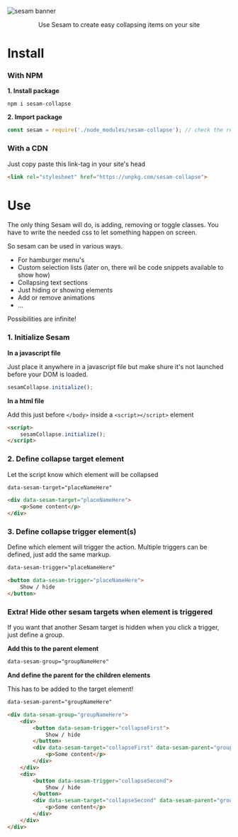 ![sesam banner](https://res.cloudinary.com/lennertderyck/image/upload/v1585256935/BANNER_SESAM_za3b6v.svg)
<p style="text-align: center;">Use Sesam to create easy collapsing items on your site</p>

# Install
### With NPM

**1. Install package**

```shell
npm i sesam-collapse
```

**2. Import package**

```javascript
const sesam = require('./node_modules/sesam-collapse'); // check the relative path to node_modules
```

### With a CDN

Just copy paste this link-tag in your site's head
```html
<link rel="stylesheet" href="https://unpkg.com/sesam-collapse">
```

# Use
The only thing Sesam will do, is adding, removing or toggle classes. You have to write the needed css to let something happen on screen.

So sesam can be used in various ways.
- For hamburger menu's
- Custom selection lists (later on, there wil be code snippets available to show how)
- Collapsing text sections
- Just hiding or showing elements
- Add or remove animations
- ...

Possibilities are infinite!

### **1. Initialize Sesam**
**In a javascript file**

Just place it anywhere in a javascript file but make shure it's not launched before your DOM is loaded.

```javascript
sesamCollapse.initialize();
```

**In a html file**

Add this just before `</body>` inside a `<script></script>` element

```html
<script>
    sesamCollapse.initialize();
</script>
```

### **2. Define collapse target element** 
Let the script know which element will be collapsed

```html
data-sesam-target="placeNameHere"
```

```html
<div data-sesam-target="placeNameHere">
    <p>Some content</p>
</div>
```

### **3. Define collapse trigger element(s)** 
Define which element will trigger the action. Multiple triggers can be defined, just add the same markup.

```html
data-sesam-trigger="placeNameHere"
```

```html
<button data-sesam-trigger="placeNameHere">
    Show / hide
</button>
```

### **Extra! Hide other sesam targets when element is triggered**
If you want that another Sesam target is hidden when you click a trigger, just define a group.

**Add this to the parent element**

```html
data-sesam-group="groupNameHere"
```

**And define the parent for the children elements**

This has to be added to the target element!

```html
data-sesam-parent="groupNameHere"
```

```html
<div data-sesam-group="groupNameHere">
    <div>
        <button data-sesam-trigger="collapseFirst">
            Show / hide
        </button>
        <div data-sesam-target="collapseFirst" data-sesam-parent="groupNameHere">
            <p>Some content</p>
        </div>
    </div>
    <div>
        <button data-sesam-trigger="collapseSecond">
            Show / hide
        </button>
        <div data-sesam-target="collapseSecond" data-sesam-parent="groupNameHere">
            <p>Some content</p>
        </div>
    </div>
</div>
```



<!-- [I'll npm](#install-npm)
[I'll use a <link> (CDN)](#install-cdn) -->
